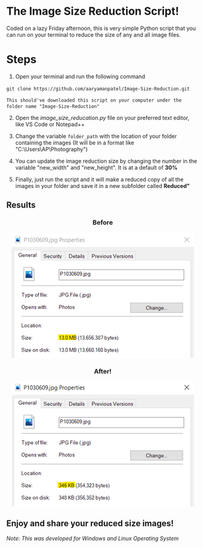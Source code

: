 # The Image Size Reduction Script!

Coded on a lazy Friday afternoon, this is very simple Python script that you can run on your terminal to reduce the size of any and all image files. 

# Steps

1. Open your terminal and run the following command

` git clone https://github.com/aaryamanpatel/Image-Size-Reduction.git `

    This should've downloaded this script on your computer under the folder name "Image-Size-Reduction"

2. Open the *image_size_reducation.py* file on your preferred text editor, like VS Code or Notepad++

3. Change the variable `folder_path` with the location of your folder containing the images
(It will be in a format like "C:\Users\AP\Photography")

4. You can update the image reduction size by changing the number in the variable "new_width" and "new_height". It is at a default of **30%**

5. Finally, just run the script and it will make a reduced copy of all the images in your folder and save it in a new subfolder called **Reduced"**

## Results


**<h3 align="center">Before</h3>**
<p align="center" style=" text-align:center; font-weight:bold">
    <img src="/before.png" alt="Before Reduction">
</p>


**<h3 align="center">After!</h3>**
<p align="center" style="text-align:center; font-weight:bold">
    <img src="/after.png" alt="After Reduction">
</p>



## Enjoy and share your reduced size images!

*Note: This was developed for Windows and Linux Operating System*
